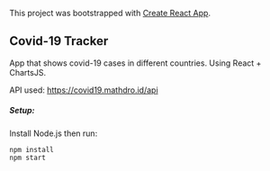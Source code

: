 This project was bootstrapped with [Create React App](https://github.com/facebook/create-react-app).

## Covid-19 Tracker

App that shows covid-19 cases in different countries.
Using React + ChartsJS.

API used: https://covid19.mathdro.id/api

##### Setup:

Install Node.js then run:

```
npm install
npm start
```